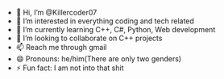 - 👋 Hi, I’m @Killercoder07
- 👀 I’m interested in everything coding and tech related
- 🌱 I’m currently learning C++, C#, Python, Web development 
- 💞️ I’m looking to collaborate on C++ projects
- 📫 Reach me through gmail
- 😄 Pronouns: he/him(There are only two genders)
- ⚡ Fun fact: I am not into that shit

<!---
Killercoder07/Killercoder07 is a ✨ special ✨ repository because its `README.md` (this file) appears on your GitHub profile.
You can click the Preview link to take a look at your changes.
--->

